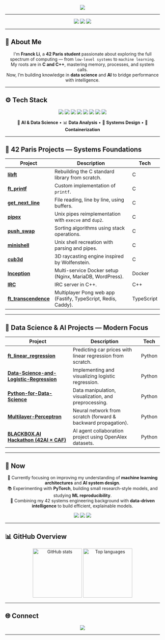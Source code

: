 <p align="center">
  <img src="https://readme-typing-svg.herokuapp.com?font=Fira+Code&pause=1000&color=00BFA6&center=true&vCenter=true&width=650&lines=Hey+there!+I'm+Franck+Li+(itsfwenk)+👋;42+Paris+Student+%7C+Software+Engineer;From+C+to+AI+—+Building+and+Learning+Every+Day!">
</p>

---

<p align="center">
  <img src="https://img.shields.io/badge/Focus-Low%20Level%20%26%20AI-00BFA6?style=for-the-badge"/>
  <img src="https://img.shields.io/badge/School-42%20Paris-000000?style=for-the-badge&logo=42&logoColor=white"/>
  <img src="https://img.shields.io/badge/Coding%20Since-2022-0055FF?style=for-the-badge"/>
</p>

---

## 🧭 About Me

<p align="center">
I'm <strong>Franck Li</strong>, a <strong>42 Paris student</strong> passionate about exploring the full spectrum of computing — from <code>low-level systems</code> to <code>machine learning</code>.<br/>
My roots are in <strong>C and C++</strong>, mastering memory, processes, and system calls.<br/>
Now, I’m building knowledge in <strong>data science</strong> and <strong>AI</strong> to bridge performance with intelligence.
</p>


---

## ⚙️ Tech Stack

<p align="center">
  <img src="https://img.shields.io/badge/C-00599C?style=for-the-badge&logo=c&logoColor=white"/>
  <img src="https://img.shields.io/badge/C++-00427E?style=for-the-badge&logo=c%2B%2B&logoColor=white"/>
  <img src="https://img.shields.io/badge/Python-3776AB?style=for-the-badge&logo=python&logoColor=FFD43B"/>
  <img src="https://img.shields.io/badge/Linux-333333?style=for-the-badge&logo=linux&logoColor=FCC624"/>
  <img src="https://img.shields.io/badge/Docker-2496ED?style=for-the-badge&logo=docker&logoColor=white"/>
  <img src="https://img.shields.io/badge/Fastify-000000?style=for-the-badge&logo=fastify&logoColor=white"/>
  <img src="https://img.shields.io/badge/Nginx-009639?style=for-the-badge&logo=nginx&logoColor=white"/>
  <img src="https://img.shields.io/badge/Redis-DC382D?style=for-the-badge&logo=redis&logoColor=white"/>
</p>

<p align="center">
🧠 <strong>AI & Data Science</strong> • 📊 <strong>Data Analysis</strong> • 🧩 <strong>Systems Design</strong> • 🐳 <strong>Containerization</strong>
</p>

---

## 🧩 42 Paris Projects — Systems Foundations

| Project | Description | Tech |
|----------|--------------|------|
| [**libft**](https://github.com/itsfwenk/libft) | Rebuilding the C standard library from scratch. | C |
| [**ft_printf**](https://github.com/itsfwenk/ft_printf) | Custom implementation of `printf`. | C |
| [**get_next_line**](https://github.com/itsfwenk/get_next_line) | File reading, line by line, using buffers. | C |
| [**pipex**](https://github.com/itsfwenk/pipex) | Unix pipes reimplementation with `execve` and `dup2`. | C |
| [**push_swap**](https://github.com/itsfwenk/push_swap) | Sorting algorithms using stack operations. | C |
| [**minishell**](https://github.com/itsfwenk/minishell) | Unix shell recreation with parsing and pipes. | C |
| [**cub3d**](https://github.com/itsfwenk/cub3d) | 3D raycasting engine inspired by Wolfenstein. | C |
| [**Inception**](https://github.com/itsfwenk/inception42) | Multi-service Docker setup (Nginx, MariaDB, WordPress). | Docker |
| [**IRC**](https://github.com/itsfwenk/42irc) | IRC server in C++. | C++ |
| [**ft_transcendence**](https://github.com/itsfwenk/ft_transcendence) | Multiplayer Pong web app (Fastify, TypeScript, Redis, Caddy). | TypeScript |

---

## 🤖 Data Science & AI Projects — Modern Focus

| Project | Description | Tech |
|----------|--------------|------|
| [**ft_linear_regression**](https://github.com/itsfwenk/ft_linear_regression) | Predicting car prices with linear regression from scratch. | Python |
| [**Data-Science-and-Logistic-Regression**](https://github.com/itsfwenk/Data-Science-and-Logistic-Regression) | Implementing and visualizing logistic regression. | Python |
| [**Python-for-Data-Science**](https://github.com/itsfwenk/Python-for-Data-Science) | Data manipulation, visualization, and preprocessing. | Python |
| [**Multilayer-Perceptron**](https://github.com/itsfwenk/Multilayer-Perceptron) | Neural network from scratch (forward & backward propagation). | Python |
| [**BLACKBOX.AI Hackathon (42AI × CAF)**](https://github.com/itsfwenk/BLACKBOX.AI-Agents-Hackathon-x-42AI-CAF) | AI agent collaboration project using OpenAlex datasets. | Python |

---

## 🧠 Now

<p align="center">
🚀 Currently focusing on improving my understanding of <strong>machine learning architectures</strong> and <strong>AI system design</strong>.<br/>
📚 Experimenting with <strong>PyTorch</strong>, building small research-style models, and studying <strong>ML reproducibility</strong>.<br/>
🧩 Combining my 42 systems engineering background with <strong>data-driven intelligence</strong> to build efficient, explainable models.
</p>

<p align="center">
  <img src="https://img.shields.io/badge/PyTorch-EE4C2C?style=for-the-badge&logo=pytorch&logoColor=white"/>
  <img src="https://img.shields.io/badge/Machine%20Learning-102230?style=for-the-badge&logo=scikitlearn&logoColor=F7931E"/>
  <img src="https://img.shields.io/badge/Data%20Engineering-3C3C3C?style=for-the-badge&logo=apacheairflow&logoColor=white"/>
</p>

---

## 📊 GitHub Overview

<p align="center">
  <img src="https://github-readme-stats.vercel.app/api?username=itsfwenk&show_icons=true&theme=transparent&hide_title=true" height="160" alt="GitHub stats"/>
  <img src="https://github-readme-stats.vercel.app/api/top-langs/?username=itsfwenk&layout=compact&theme=transparent&hide_title=true" height="160" alt="Top languages"/>
</p>

---

## 🌐 Connect

<p align="center">
  <a href="https://github.com/itsfwenk"><img src="https://img.shields.io/badge/GitHub-181717?style=for-the-badge&logo=github&logoColor=white"/></a>
</p>

---

